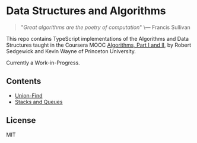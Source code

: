 # Data Structures and Algorithms

>"*Great algorithms are the poetry of computation*" \— Francis Sullivan

This repo contains TypeScript implementations of the Algorithms and Data Structures taught in the Coursera MOOC [Algorithms, Part I and II](https://www.coursera.org/learn/algorithms-part1/), by Robert Sedgewick and Kevin Wayne of Princeton University. 


Currently a Work-in-Progress.


## Contents
- [Union-Find](union-find/)
- [Stacks and Queues](stacks-and-queues/)

## License
MIT